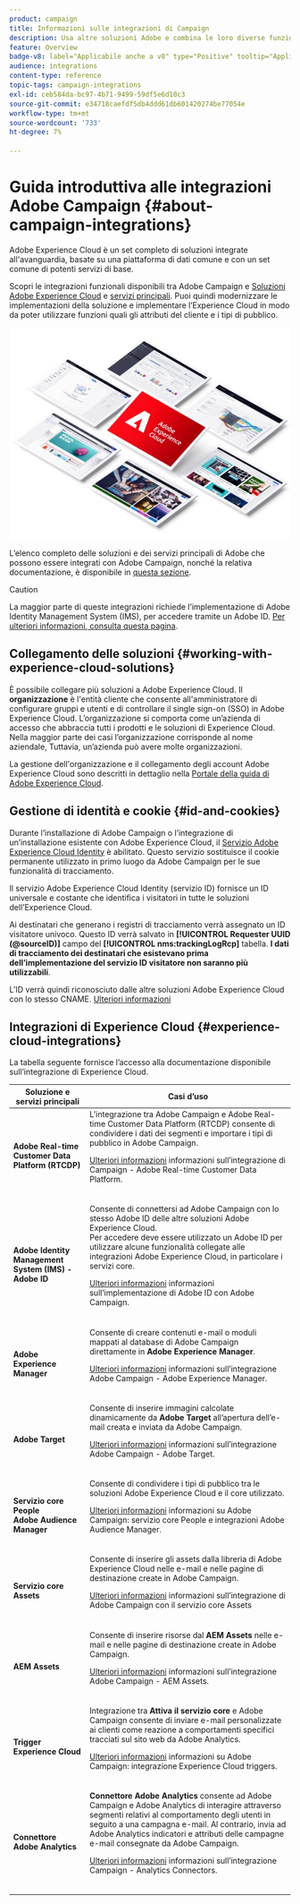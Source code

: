 ```yaml
---
product: campaign
title: Informazioni sulle integrazioni di Campaign
description: Usa altre soluzioni Adobe e combina le loro diverse funzionalità con Campaign
feature: Overview
badge-v8: label="Applicabile anche a v8" type="Positive" tooltip="Applicabile anche a Campaign v8"
audience: integrations
content-type: reference
topic-tags: campaign-integrations
exl-id: ceb584da-bc97-4b71-9499-59df5e6d10c3
source-git-commit: e34718caefdf5db4ddd61db601420274be77054e
workflow-type: tm+mt
source-wordcount: '733'
ht-degree: 7%

---
```


# Guida introduttiva alle integrazioni Adobe Campaign {#about-campaign-integrations}



Adobe Experience Cloud è un set completo di soluzioni integrate all&#39;avanguardia, basate su una piattaforma di dati comune e con un set comune di potenti servizi di base.

Scopri le integrazioni funzionali disponibili tra Adobe Campaign e [Soluzioni Adobe Experience Cloud](https://experienceleague.adobe.com/docs/core-services/interface/marketing-cloud-integrations.html) e [servizi principali](https://experienceleague.adobe.com/docs/core-services/interface/about-core-services/core-services.html). Puoi quindi modernizzare le implementazioni della soluzione e implementare l’Experience Cloud in modo da poter utilizzare funzioni quali gli attributi del cliente e i tipi di pubblico.

![](assets/ExCloud-solutions.png)

L’elenco completo delle soluzioni e dei servizi principali di Adobe che possono essere integrati con Adobe Campaign, nonché la relativa documentazione, è disponibile in [questa sezione](#experience-cloud-integrations).

>[!CAUTION]
>
>La maggior parte di queste integrazioni richiede l’implementazione di Adobe Identity Management System (IMS), per accedere tramite un Adobe ID. [Per ulteriori informazioni, consulta questa pagina](../../integrations/using/about-adobe-id.md).
>

## Collegamento delle soluzioni {#working-with-experience-cloud-solutions}

È possibile collegare più soluzioni a Adobe Experience Cloud. Il **organizzazione** è l&#39;entità cliente che consente all&#39;amministratore di configurare gruppi e utenti e di controllare il single sign-on (SSO) in Adobe Experience Cloud. L’organizzazione si comporta come un’azienda di accesso che abbraccia tutti i prodotti e le soluzioni di Experience Cloud. Nella maggior parte dei casi l’organizzazione corrisponde al nome aziendale, Tuttavia, un’azienda può avere molte organizzazioni.

La gestione dell&#39;organizzazione e il collegamento degli account Adobe Experience Cloud sono descritti in dettaglio nella [Portale della guida di Adobe Experience Cloud](https://experienceleague.adobe.com/docs/core-services/interface/manage-users-and-products/organizations.html).

## Gestione di identità e cookie {#id-and-cookies}

Durante l’installazione di Adobe Campaign o l’integrazione di un’installazione esistente con Adobe Experience Cloud, il [Servizio Adobe Experience Cloud Identity](https://experienceleague.adobe.com/docs/id-service/using/home.html) è abilitato. Questo servizio sostituisce il cookie permanente utilizzato in primo luogo da Adobe Campaign per le sue funzionalità di tracciamento.

Il servizio Adobe Experience Cloud Identity (servizio ID) fornisce un ID universale e costante che identifica i visitatori in tutte le soluzioni dell’Experience Cloud.

Ai destinatari che generano i registri di tracciamento verrà assegnato un ID visitatore univoco. Questo ID verrà salvato in **[!UICONTROL Requester UUID (@sourceID)]** campo del **[!UICONTROL nms:trackingLogRcp]** tabella. **I dati di tracciamento dei destinatari che esistevano prima dell’implementazione del servizio ID visitatore non saranno più utilizzabili**.

L’ID verrà quindi riconosciuto dalle altre soluzioni Adobe Experience Cloud con lo stesso CNAME. [Ulteriori informazioni](https://experienceleague.adobe.com/docs/id-service/using/reference/analytics-reference/cname.html)

## Integrazioni di Experience Cloud {#experience-cloud-integrations}

La tabella seguente fornisce l’accesso alla documentazione disponibile sull’integrazione di Experience Cloud.

<table> 
 <thead> 
  <tr> 
   <th> Soluzione e servizi principali<br /> </th> 
   <th> Casi d’uso<br /> </th> 
  </tr> 
 </thead> 
 <tbody> 
  <tr> 
   <td> <strong>Adobe Real-time Customer Data Platform (RTCDP)</strong><br /> </td> 
   <td> L’integrazione tra Adobe Campaign e Adobe Real-time Customer Data Platform (RTCDP) consente di condividere i dati dei segmenti e importare i tipi di pubblico in Adobe Campaign.<br /> <p><a href="../../integrations/using/get-started-sources-destinations.md">Ulteriori informazioni</a> informazioni sull’integrazione di Campaign - Adobe Real-time Customer Data Platform.</p><br /> </td> 
  </tr> 
  <tr> 
   <td> <strong>Adobe Identity Management System (IMS) - Adobe ID</strong><br /> </td> 
   <td> Consente di connettersi ad Adobe Campaign con lo stesso Adobe ID delle altre soluzioni Adobe Experience Cloud.<br /> Per accedere deve essere utilizzato un Adobe ID per utilizzare alcune funzionalità collegate alle integrazioni Adobe Experience Cloud, in particolare i servizi core.<br /> <p><a href="../../integrations/using/about-adobe-id.md">Ulteriori informazioni</a> informazioni sull’implementazione di Adobe ID con Adobe Campaign.</p><br /> </td> 
  </tr> 
  <tr> 
   <td> <strong>Adobe Experience Manager</strong><br /> </td> 
   <td> Consente di creare contenuti e-mail o moduli mappati al database di Adobe Campaign direttamente in <strong>Adobe Experience Manager</strong>.<br /> <p><a href="../../integrations/using/about-adobe-experience-manager.md">Ulteriori informazioni</a> informazioni sull’integrazione Adobe Campaign - Adobe Experience Manager.</p><br /> </td> 
  </tr> 
  <tr> 
   <td> <strong>Adobe Target</strong><br /> </td> 
   <td> Consente di inserire immagini calcolate dinamicamente da <strong>Adobe Target</strong> all’apertura dell’e-mail creata e inviata da Adobe Campaign.<br /> <p><a href="../../integrations/using/integrating-with-adobe-target.md">Ulteriori informazioni</a> informazioni sull’integrazione Adobe Campaign - Adobe Target.</p><br /> </td> 
  </tr> 
  <tr> 
   <td> <strong>Servizio core People</strong><br /> <strong>Adobe Audience Manager</strong><br /> </td> 
   <td> Consente di condividere i tipi di pubblico tra le soluzioni Adobe Experience Cloud e il core utilizzato.<br /> <p><a href="../../integrations/using/sharing-audiences-with-adobe-experience-cloud.md">Ulteriori informazioni</a> informazioni su Adobe Campaign: servizio core People e integrazioni Adobe Audience Manager.</p><br /> </td> 
  </tr> 
  <tr> 
   <td> <strong>Servizio core Assets</strong><br /> </td> 
   <td> Consente di inserire gli assets dalla libreria di Adobe Experience Cloud nelle e-mail e nelle pagine di destinazione create in Adobe Campaign.<br /> <p><a href="../../integrations/using/configuring-access-to-assets.md#integrating-with-experience-cloud-assets">Ulteriori informazioni</a> informazioni sull’integrazione di Adobe Campaign con il servizio core Assets</p><br /> </td> 
  </tr> 
  <tr> 
   <td> <strong>AEM Assets</strong><br /> </td> 
   <td> Consente di inserire risorse dal <strong>AEM Assets</strong> nelle e-mail e nelle pagine di destinazione create in Adobe Campaign.<br /> <p><a href="../../integrations/using/configuring-access-to-assets.md#integrating-with-aem-assets">Ulteriori informazioni</a> informazioni sull’integrazione Adobe Campaign - AEM Assets.</p><br /> </td> 
  </tr> 
  <tr> 
   <td> <strong>Trigger Experience Cloud</strong><br /> </td> 
   <td> Integrazione tra <strong>Attiva il servizio core</strong> e Adobe Campaign consente di inviare e-mail personalizzate ai clienti come reazione a comportamenti specifici tracciati sul sito web da Adobe Analytics.<br /> <p><a href="https://helpx.adobe.com/it/campaign/kb/triggers-and-campaign.html">Ulteriori informazioni</a> informazioni su Adobe Campaign: integrazione Experience Cloud triggers.</p><br /> </td> 
  </tr> 
  <tr> 
   <td> <strong>Connettore Adobe Analytics</strong><br /> </td> 
   <td> <strong>Connettore Adobe Analytics</strong> consente ad Adobe Campaign e Adobe Analytics di interagire attraverso segmenti relativi al comportamento degli utenti in seguito a una campagna e-mail. Al contrario, invia ad Adobe Analytics indicatori e attributi delle campagne e-mail consegnate da Adobe Campaign.<br /> <p><a href="../../platform/using/gs-aa.md">Ulteriori informazioni</a> informazioni sull’integrazione Campaign - Analytics Connectors.</p><br /> </td> 
  </tr> 
 </tbody> 
</table>
